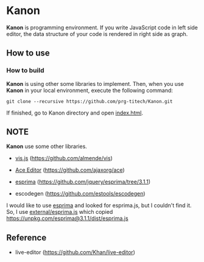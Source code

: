 # Kanon

__Kanon__ is programming environment.
If you write JavaScript code in left side editor,
the data structure of your code is rendered in right side as graph.

## How to use

### How to build

__Kanon__ is using other some libraries to implement.
Then, when you use __Kanon__ in your local environment, 
execute the following command:
```
git clone --recursive https://github.com/prg-titech/Kanon.git
```
If finished, go to Kanon directory and open [index.html](https://github.com/prg-titech/Kanon/blob/master/index.html).

## NOTE

__Kanon__ use some other libraries.

- [vis.js](http://visjs.org) (https://github.com/almende/vis)

- [Ace Editor](https://ace.c9.io) (https://github.com/ajaxorg/ace)

- [esprima](http://esprima.org) (https://github.com/jquery/esprima/tree/3.1.1)

- escodegen (https://github.com/estools/escodegen)

I would like to use [esprima](http://esprima.org) and looked for esprima.js,
but I couldn't find it. So, I use [external/esprima.js](https://github.com/prg-titech/Kanon/blob/master/external/esprima.js)
which copied https://unpkg.com/esprima@3.1.1/dist/esprima.js

## Reference

- live-editor (https://github.com/Khan/live-editor)
